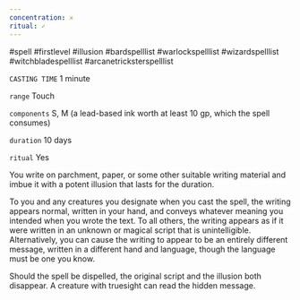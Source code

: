 ```yaml
---
concentration: 𐄂
ritual: ✓
---
```

#spell #firstlevel #illusion #bardspelllist #warlockspelllist #wizardspelllist #witchbladespelllist #arcanetricksterspelllist

`CASTING TIME`
1 minute

`range`
Touch

`components`
S, M (a lead-based ink worth at least 10 gp, which the spell consumes)

`duration`
10 days

`ritual`
Yes

You write on parchment, paper, or some other suitable writing material and imbue it with a potent illusion that lasts for the duration.

To you and any creatures you designate when you cast the spell, the writing appears normal, written in your hand, and conveys whatever meaning you intended when you wrote the text. To all others, the writing appears as if it were written in an unknown or magical script that is unintelligible. Alternatively, you can cause the writing to appear to be an entirely different message, written in a different hand and language, though the language must be one you know.

Should the spell be dispelled, the original script and the illusion both disappear. A creature with truesight can read the hidden message.